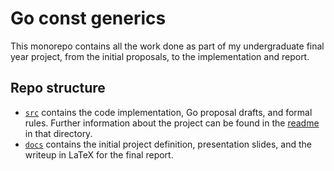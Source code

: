 # Go const generics

<!-- TODO give intro to project -->

This monorepo contains all the work done as part of my undergraduate final year
project, from the initial proposals, to the implementation and report.

<!-- TODO flatten README with src/README.md -->

## Repo structure

- [`src`](./src/) contains the code implementation, Go proposal drafts, and
  formal rules. Further information about the project can be found in the
  [readme](./src/README.md) in that directory.
- [`docs`](./docs/) contains the initial project definition, presentation
  slides, and the writeup in LaTeX for the final report.
